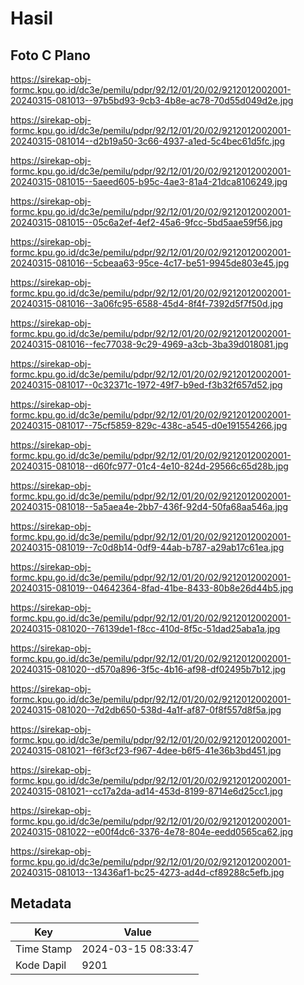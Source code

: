 # Hasil

## Foto C Plano

https://sirekap-obj-formc.kpu.go.id/dc3e/pemilu/pdpr/92/12/01/20/02/9212012002001-20240315-081013--97b5bd93-9cb3-4b8e-ac78-70d55d049d2e.jpg

https://sirekap-obj-formc.kpu.go.id/dc3e/pemilu/pdpr/92/12/01/20/02/9212012002001-20240315-081014--d2b19a50-3c66-4937-a1ed-5c4bec61d5fc.jpg

https://sirekap-obj-formc.kpu.go.id/dc3e/pemilu/pdpr/92/12/01/20/02/9212012002001-20240315-081015--5aeed605-b95c-4ae3-81a4-21dca8106249.jpg

https://sirekap-obj-formc.kpu.go.id/dc3e/pemilu/pdpr/92/12/01/20/02/9212012002001-20240315-081015--05c6a2ef-4ef2-45a6-9fcc-5bd5aae59f56.jpg

https://sirekap-obj-formc.kpu.go.id/dc3e/pemilu/pdpr/92/12/01/20/02/9212012002001-20240315-081016--5cbeaa63-95ce-4c17-be51-9945de803e45.jpg

https://sirekap-obj-formc.kpu.go.id/dc3e/pemilu/pdpr/92/12/01/20/02/9212012002001-20240315-081016--3a06fc95-6588-45d4-8f4f-7392d5f7f50d.jpg

https://sirekap-obj-formc.kpu.go.id/dc3e/pemilu/pdpr/92/12/01/20/02/9212012002001-20240315-081016--fec77038-9c29-4969-a3cb-3ba39d018081.jpg

https://sirekap-obj-formc.kpu.go.id/dc3e/pemilu/pdpr/92/12/01/20/02/9212012002001-20240315-081017--0c32371c-1972-49f7-b9ed-f3b32f657d52.jpg

https://sirekap-obj-formc.kpu.go.id/dc3e/pemilu/pdpr/92/12/01/20/02/9212012002001-20240315-081017--75cf5859-829c-438c-a545-d0e191554266.jpg

https://sirekap-obj-formc.kpu.go.id/dc3e/pemilu/pdpr/92/12/01/20/02/9212012002001-20240315-081018--d60fc977-01c4-4e10-824d-29566c65d28b.jpg

https://sirekap-obj-formc.kpu.go.id/dc3e/pemilu/pdpr/92/12/01/20/02/9212012002001-20240315-081018--5a5aea4e-2bb7-436f-92d4-50fa68aa546a.jpg

https://sirekap-obj-formc.kpu.go.id/dc3e/pemilu/pdpr/92/12/01/20/02/9212012002001-20240315-081019--7c0d8b14-0df9-44ab-b787-a29ab17c61ea.jpg

https://sirekap-obj-formc.kpu.go.id/dc3e/pemilu/pdpr/92/12/01/20/02/9212012002001-20240315-081019--04642364-8fad-41be-8433-80b8e26d44b5.jpg

https://sirekap-obj-formc.kpu.go.id/dc3e/pemilu/pdpr/92/12/01/20/02/9212012002001-20240315-081020--76139de1-f8cc-410d-8f5c-51dad25aba1a.jpg

https://sirekap-obj-formc.kpu.go.id/dc3e/pemilu/pdpr/92/12/01/20/02/9212012002001-20240315-081020--d570a896-3f5c-4b16-af98-df02495b7b12.jpg

https://sirekap-obj-formc.kpu.go.id/dc3e/pemilu/pdpr/92/12/01/20/02/9212012002001-20240315-081020--7d2db650-538d-4a1f-af87-0f8f557d8f5a.jpg

https://sirekap-obj-formc.kpu.go.id/dc3e/pemilu/pdpr/92/12/01/20/02/9212012002001-20240315-081021--f6f3cf23-f967-4dee-b6f5-41e36b3bd451.jpg

https://sirekap-obj-formc.kpu.go.id/dc3e/pemilu/pdpr/92/12/01/20/02/9212012002001-20240315-081021--cc17a2da-ad14-453d-8199-8714e6d25cc1.jpg

https://sirekap-obj-formc.kpu.go.id/dc3e/pemilu/pdpr/92/12/01/20/02/9212012002001-20240315-081022--e00f4dc6-3376-4e78-804e-eedd0565ca62.jpg

https://sirekap-obj-formc.kpu.go.id/dc3e/pemilu/pdpr/92/12/01/20/02/9212012002001-20240315-081013--13436af1-bc25-4273-ad4d-cf89288c5efb.jpg


## Metadata

| Key        | Value               |
| ---------- | ------------------- |
| Time Stamp | 2024-03-15 08:33:47 |
| Kode Dapil | 9201                |



